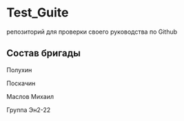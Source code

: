 # Test_Guite
репозиторий для проверки своего руководства по Github
##  Состав бригады 
Полухин 

Поскачин 

Маслов Михаил

Группа Эн2-22
